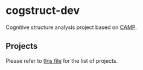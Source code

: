 # cogstruct-dev

Cognitive structure analysis project based on [CAMP](https://github.com/CAMP-BNU).

## Projects

Please refer to [this file](_targets.yaml) for the list of projects.
